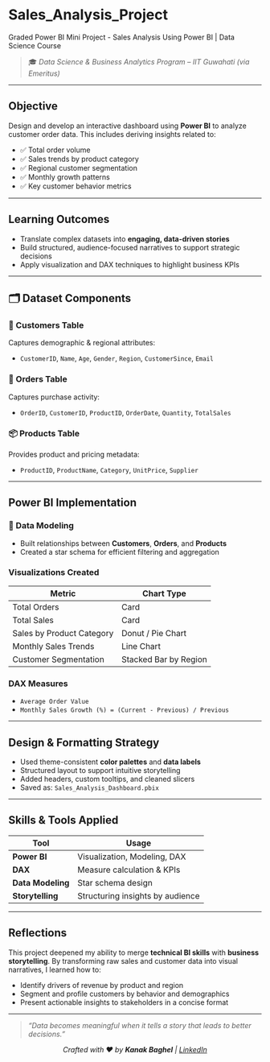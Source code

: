 # Sales_Analysis_Project
Graded Power BI Mini Project - Sales Analysis Using Power BI | Data Science Course
> 🎓 *Data Science & Business Analytics Program – IIT Guwahati (via Emeritus)*

---

## Objective

Design and develop an interactive dashboard using **Power BI** to analyze customer order data. This includes deriving insights related to:

- ✅ Total order volume  
- ✅ Sales trends by product category  
- ✅ Regional customer segmentation  
- ✅ Monthly growth patterns  
- ✅ Key customer behavior metrics

---

## Learning Outcomes

- Translate complex datasets into **engaging, data-driven stories**
- Build structured, audience-focused narratives to support strategic decisions
- Apply visualization and DAX techniques to highlight business KPIs

---

## 🗂️ Dataset Components

### 🧑 Customers Table  
Captures demographic & regional attributes:
- `CustomerID`, `Name`, `Age`, `Gender`, `Region`, `CustomerSince`, `Email`

### 🛒 Orders Table  
Captures purchase activity:
- `OrderID`, `CustomerID`, `ProductID`, `OrderDate`, `Quantity`, `TotalSales`

### 📦 Products Table  
Provides product and pricing metadata:
- `ProductID`, `ProductName`, `Category`, `UnitPrice`, `Supplier`

---

## Power BI Implementation

### 🔗 Data Modeling  
- Built relationships between **Customers**, **Orders**, and **Products**  
- Created a star schema for efficient filtering and aggregation

### Visualizations Created  
| Metric                    | Chart Type             |
|-----------------------------|---------------------------|
| Total Orders                | Card                      |
| Total Sales                 | Card                      |
| Sales by Product Category   | Donut / Pie Chart         |
| Monthly Sales Trends        | Line Chart                |
| Customer Segmentation       | Stacked Bar by Region     |

### DAX Measures  
- `Average Order Value`  
- `Monthly Sales Growth (%) = (Current - Previous) / Previous`  

---

## Design & Formatting Strategy

- Used theme-consistent **color palettes** and **data labels**  
- Structured layout to support intuitive storytelling  
- Added headers, custom tooltips, and cleaned slicers  
- Saved as: `Sales_Analysis_Dashboard.pbix`

---

## Skills & Tools Applied

| Tool            | Usage                            |
|-----------------|----------------------------------|
| **Power BI**    | Visualization, Modeling, DAX     |
| **DAX**         | Measure calculation & KPIs       |
| **Data Modeling** | Star schema design             |
| **Storytelling**| Structuring insights by audience |

---

## Reflections

This project deepened my ability to merge **technical BI skills** with **business storytelling**. By transforming raw sales and customer data into visual narratives, I learned how to:

- Identify drivers of revenue by product and region  
- Segment and profile customers by behavior and demographics  
- Present actionable insights to stakeholders in a concise format

---

> _“Data becomes meaningful when it tells a story that leads to better decisions.”_  
<p align="center"><em>Crafted with ♥ by <strong>Kanak Baghel</strong> | <a href="https://www.linkedin.com/in/kanakbaghel">LinkedIn</a></em></p>
